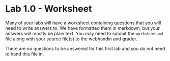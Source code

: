 # Lab 1.0 - Worksheet

Many of your labs will have a worksheet containing questions that you 
will need to write answers to.  We have formatted them in markdown, 
but your answers will mostly be plain text.  You may need to submit
the `worksheet.md` file along with your source file(s) to the webhandin
and grader.

There are no questions to be answered for this first lab and you
do not need to hand this file in.
